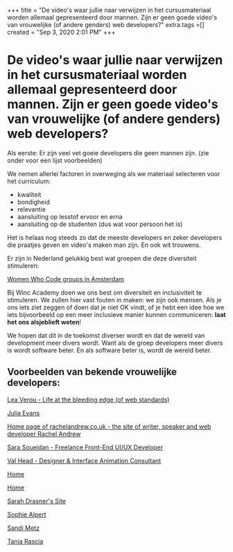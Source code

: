 +++
title = "De video's waar jullie naar verwijzen in het cursusmateriaal worden allemaal gepresenteerd door mannen. Zijn er geen goede video's van vrouwelijke (of andere genders) web developers?"
extra.tags =[]
created = "Sep 3, 2020 2:01 PM"
+++
# De video's waar jullie naar verwijzen in het cursusmateriaal worden allemaal gepresenteerd door mannen. Zijn er geen goede video's van vrouwelijke (of andere genders) web developers?


Als eerste: Er zijn veel vet goeie developers die geen mannen zijn. (zie onder voor een lijst voorbeelden)

We nemen allerlei factoren in overweging als we materiaal selecteren voor het curriculum:

- kwaliteit
- bondigheid
- relevantie
- aansluiting op lesstof ervoor en erna
- aansluiting op de studenten (dus wat voor persoon het is)

Het is helaas nog steeds zo dat de meeste developers en zeker developers die praatjes geven en video's maken man zijn. En ook wit trouwens.

Er zijn in Nederland gelukkig best wat groepen die deze diversiteit stimuleren:

[Women Who Code groups in Amsterdam](https://www.meetup.com/topics/women-who-code/nl/amsterdam/)

Bij Winc Academy doen we ons best om diversiteit en inclusiviteit te stimuleren. We zullen hier vast fouten in maken: we zijn ook mensen. Als je ons iets ziet zeggen of doen dat je niet OK vindt, of je hebt een idee hoe we iets bijvoorbeeld op een meer inclusieve manier kunnen communiceren: **laat het ons alsjeblieft weten**!

We hopen dat dit in de toekomst diverser wordt en dat de wereld van development meer divers wordt. Want als de groep developers meer divers is wordt software beter. En als software beter is, wordt de wereld beter.

## Voorbeelden van bekende vrouwelijke developers:

[Lea Verou - Life at the bleeding edge (of web standards)](https://lea.verou.me/)

[Julia Evans](https://jvns.ca/)

[Home page of rachelandrew.co.uk - the site of writer, speaker and web developer Rachel Andrew](https://rachelandrew.co.uk/)

[Sara Soueidan - Freelance Front-End UI/UX Developer](https://www.sarasoueidan.com/)

[](https://twitter.com/vaidehijoshi)

[](https://twitter.com/stubbornella)

[Val Head - Designer & Interface Animation Consultant](https://valhead.com/)

[Home](https://laurakalbag.com/)

[Home](https://jensimmons.com/)

[Sarah Drasner's Site](https://sarahdrasnerdesign.com/)

[Sophie Alpert](https://sophiebits.com/)

[Sandi Metz](https://sandimetz.com/)

[Tania Rascia](https://www.taniarascia.com/)